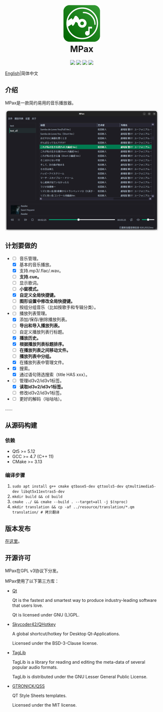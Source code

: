 <div align="center">
    <p>
    <h1>
        <img src="./images/MPax@4x.png"/>
        <br/>
        MPax
    </h1>
    </p>
    <p>
        <a href="https://github.com/realth000/MPax/actions">
            <img src="https://img.shields.io/github/workflow/status/realth000/MPax/CMake?label=Linux"/></a>
        <a href="https://github.com/realth000/MPax/releases">
            <img src="https://img.shields.io/github/release/realth000/MPax"/></a>
        <img src="https://img.shields.io/badge/Qt-5.12+-blue"/>
        <a href="https://github.com/realth000/MPax/blob/master/LICENSE">
            <img src="https://img.shields.io/github/license/realth000/MPax"/></a>
    </p>
</div>

[English](../README.md)|简体中文

## 介绍

MPax是一款简约易用的音乐播放器。

![UI](./images/ui_01.png)

## 计划要做的

* * [ ] 音乐管理。
  * [x] 基本的音乐播放。
  * [x] 支持.mp3/.flac/.wav。
  * [ ] **支持.cue。**
  * [ ] 显示歌词。
  * [ ] **小窗模式。**
  * [x] **自定义全局快捷键。**
  * [ ] **图形设置中修改全局快捷键。**
  * [ ] 按组分组音乐（比如按歌手和专辑分类）。
* - [ ] 播放列表管理。
  - [x] 添加/保存/删除播放列表。
  - [ ] **导出和导入播放列表。**
  - [ ] 自定义播放列表行标题。
  - [x] **播放历史。**
  - [x] **根据播放列表标题排序。**
  - [ ] **在播放列表之间移动文件。**
  - [ ] **播放列表中分组。**
  - [x] 在播放列表中管理文件。
* - [x] 搜索。
  - [x] 通过语句筛选搜索（title HAS xxx）。
* - [ ] 管理id3v2/id3v1标签。
  - [x] **读取id3v2/id3v1标签。**
  - [ ] 修改id3v2/id3v1标签。
* - [ ] 更好的解码（咕咕咕）。

......

## 从源码构建

### 依赖

* Qt5 >= 5.12
* GCC >= 4.7 (C++ 11)
* CMake >= 3.13

### 编译步骤

1. ``sudo apt install g++ cmake qtbase5-dev qttools5-dev qtmultimedia5-dev libqt5x11extras5-dev``
2. ``mkdir build && cd build``
3. ``cmake ../ && cmake --build . --target=all -j $(nproc)``
4. ``mkdir translation && cp -af ../resource/translation/*.qm translation/ # 拷贝翻译``

## 版本发布

 [在这里](https://github.com/realth000/MPax/releases)。

## 开源许可

MPax在GPL v3协议下分发。

MPax使用了以下第三方库：

* [Qt](https://www.qt.io)

  Qt is the fastest and smartest way to produce industry-leading software that users love.

  Qt is licensed under GNU (L)GPL.

* [Skycoder42/QHotkey](https://github.com/Skycoder42/QHotkey)

  A global shortcut/hotkey for Desktop Qt-Applications.

  Licensed under the BSD-3-Clause license.

* [TagLib](https://taglib.org/)

  TagLib is a library for reading and editing the meta-data of several popular audio formats.

  TagLib is distributed under the GNU Lesser General Public License.

* [GTRONICK/QSS](https://github.com/GTRONICK/QSS)

  QT Style Sheets templates.

  Licensed under the MIT license.
